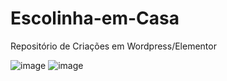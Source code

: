 # Escolinha-em-Casa
 Repositório de Criações em Wordpress/Elementor
 
![image](https://user-images.githubusercontent.com/50966170/110895028-bae3c180-82d7-11eb-98cc-ce2f8a854aa8.png)
![image](https://user-images.githubusercontent.com/50966170/110895049-c6cf8380-82d7-11eb-9c35-e8a5c0591ac6.png)


